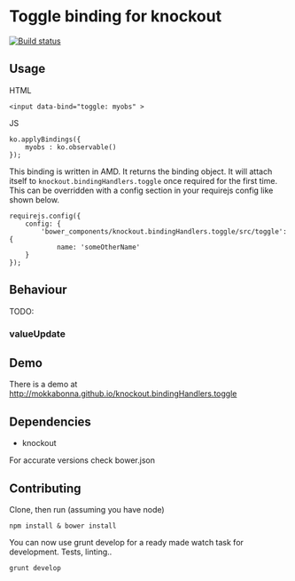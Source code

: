 # Toggle binding for knockout

[![Build status](https://travis-ci.org/mokkabonna/knockout.bindingHandlers.toggle.png)](https://travis-ci.org/mokkabonna/knockout.bindingHandlers.toggle)

## Usage

HTML

    <input data-bind="toggle: myobs" >

JS

    ko.applyBindings({
        myobs : ko.observable()
    });


This binding is written in AMD. It returns the binding object. It will attach itself to `knockout.bindingHandlers.toggle` once required for the first time. This can be overridden with a config section in your requirejs config like shown below.

```
requirejs.config({
    config: {
        'bower_components/knockout.bindingHandlers.toggle/src/toggle': {
            name: 'someOtherName'
    }
});
```

## Behaviour

TODO:

### valueUpdate


## Demo

There is a demo at http://mokkabonna.github.io/knockout.bindingHandlers.toggle

## Dependencies

- knockout

For accurate versions check bower.json

## Contributing

Clone, then run (assuming you have node)

    npm install & bower install

You can now use grunt develop for a ready made watch task for development. Tests, linting..

    grunt develop
